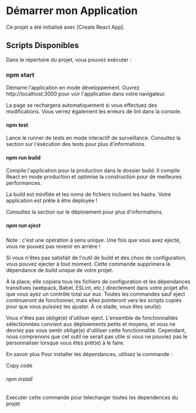 # Démarrer mon Application

Ce projet a été initialisé avec [Create React App].

## Scripts Disponibles

Dans le répertoire du projet, vous pouvez exécuter :

### npm start

Démarre l'application en mode développement.
Ouvrez http://localhost:3000 pour voir l'application dans votre navigateur.

La page se rechargera automatiquement si vous effectuez des modifications.
Vous verrez également les erreurs de lint dans la console.

#### npm test

Lance le runner de tests en mode interactif de surveillance.
Consultez la section sur l'exécution des tests pour plus d'informations.

#### npm run build

Compile l'application pour la production dans le dossier build.
Il compile React en mode production et optimise la construction pour de meilleures performances.

La build est minifiée et les noms de fichiers incluent les hashs.
Votre application est prête à être déployée !

Consultez la section sur le déploiement pour plus d'informations.

##### npm run eject

Note : c'est une opération à sens unique. Une fois que vous avez ejecté, vous ne pouvez pas revenir en arrière !

Si vous n'êtes pas satisfait de l'outil de build et des choix de configuration, vous pouvez ejecter à tout moment. Cette commande supprimera la dépendance de build unique de votre projet.

À la place, elle copiera tous les fichiers de configuration et les dépendances transitives (webpack, Babel, ESLint, etc.) directement dans votre projet afin que vous ayez un contrôle total sur eux. Toutes les commandes sauf eject continueront de fonctionner, mais elles pointeront vers les scripts copiés pour que vous puissiez les ajuster. À ce stade, vous êtes seul(e).

Vous n'êtes pas obligé(e) d'utiliser eject. L'ensemble de fonctionnalités sélectionnées convient aux déploiements petits et moyens, et vous ne devriez pas vous sentir obligé(e) d'utiliser cette fonctionnalité. Cependant, nous comprenons que cet outil ne serait pas utile si vous ne pouviez pas le personnaliser lorsque vous êtes prêt(e) à le faire.

En savoir plus
Pour installer les dépendances, utilisez la commande :

Copy code

###### npm install

Executer cette commande pour telecharger toutes les dependences du projet
